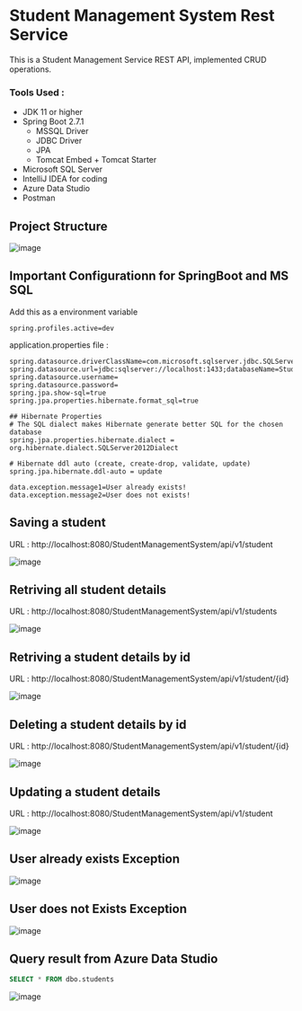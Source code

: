 # Student Management System Rest Service

This is a Student Management Service REST API, implemented CRUD operations.

### Tools Used :

- JDK 11 or higher
- Spring Boot 2.7.1
  - MSSQL Driver
  - JDBC Driver
  - JPA
  - Tomcat Embed + Tomcat Starter
- Microsoft SQL Server
- IntelliJ IDEA for coding
- Azure Data Studio
- Postman

## Project Structure

![image](https://github.com/developersview/student-management-system-rest-service/blob/master/screenshots/projectstructure.png)

## Important Configurationn for SpringBoot and MS SQL

Add this as a environment variable

```properties
spring.profiles.active=dev
```

application.properties file :

```properties
spring.datasource.driverClassName=com.microsoft.sqlserver.jdbc.SQLServerDriver
spring.datasource.url=jdbc:sqlserver://localhost:1433;databaseName=StudentDB;encrypt=true;trustServerCertificate=true;
spring.datasource.username=
spring.datasource.password=
spring.jpa.show-sql=true
spring.jpa.properties.hibernate.format_sql=true

## Hibernate Properties
# The SQL dialect makes Hibernate generate better SQL for the chosen database
spring.jpa.properties.hibernate.dialect = org.hibernate.dialect.SQLServer2012Dialect

# Hibernate ddl auto (create, create-drop, validate, update)
spring.jpa.hibernate.ddl-auto = update

data.exception.message1=User already exists!
data.exception.message2=User does not exists!
```

## Saving a student

URL : http://localhost:8080/StudentManagementSystem/api/v1/student

![image](https://github.com/developersview/student-management-system-rest-service/blob/master/screenshots/savestudent.png)

## Retriving all student details

URL : http://localhost:8080/StudentManagementSystem/api/v1/students

![image](https://github.com/developersview/student-management-system-rest-service/blob/master/screenshots/getallstudents.png)

## Retriving a student details by id

URL : http://localhost:8080/StudentManagementSystem/api/v1/student/{id}

![image](https://github.com/developersview/student-management-system-rest-service/blob/master/screenshots/getstudentbyid.png)

## Deleting a student details by id

URL : http://localhost:8080/StudentManagementSystem/api/v1/student/{id}

![image](https://github.com/developersview/student-management-system-rest-service/blob/master/screenshots/deletestudent.png)

## Updating a student details

URL : http://localhost:8080/StudentManagementSystem/api/v1/student

![image](https://github.com/developersview/student-management-system-rest-service/blob/master/screenshots/updatestudent.png)

## User already exists Exception

![image](https://github.com/developersview/student-management-system-rest-service/blob/master/screenshots/useralreadyexist.png)

## User does not Exists Exception

![image](https://github.com/developersview/student-management-system-rest-service/blob/master/screenshots/userdoesnotexits.png)

## Query result from Azure Data Studio

```sql
SELECT * FROM dbo.students
```

![image](https://github.com/developersview/student-management-system-rest-service/blob/master/screenshots/azuredatastudio.png)

